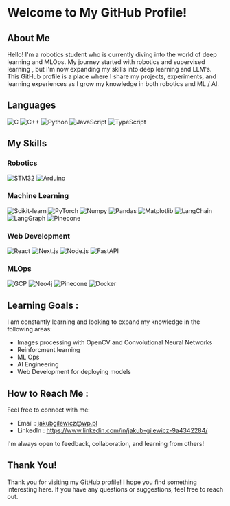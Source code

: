 # Welcome to My GitHub Profile!
## About Me
Hello! I'm a robotics student who is currently diving into the world of deep learning and MLOps. My journey started with robotics and supervised learning , but I'm now expanding my skills into deep learning and LLM's. This GitHub profile is a place where I share my projects, experiments, and learning experiences as I grow my knowledge in both robotics and ML / AI.
## Languages
![C](https://img.shields.io/badge/C-00599C?style=for-the-badge&logo=c&logoColor=white)
![C++](https://img.shields.io/badge/C%2B%2B-00599C?style=for-the-badge&logo=c%2B%2B&logoColor=white)
![Python](https://img.shields.io/badge/Python-3776AB?style=for-the-badge&logo=python&logoColor=white)
![JavaScript](https://img.shields.io/badge/JavaScript-F7DF1E?style=for-the-badge&logo=javascript&logoColor=black)
![TypeScript](https://img.shields.io/badge/TypeScript-3178C6?style=for-the-badge&logo=typescript&logoColor=white)
## My Skills

### Robotics
  ![STM32](https://img.shields.io/badge/STM32-03234B?style=for-the-badge&logo=stmicroelectronics&logoColor=white)
  ![Arduino](https://img.shields.io/badge/Arduino-00979D?style=for-the-badge&logo=arduino&logoColor=white)


### Machine Learning 
  ![Scikit-learn](https://img.shields.io/badge/Scikit--learn-F7931E?style=for-the-badge&logo=scikit-learn&logoColor=white)
  ![PyTorch](https://img.shields.io/badge/PyTorch-EE4C2C?style=for-the-badge&logo=pytorch&logoColor=white)
  ![Numpy](https://img.shields.io/badge/Numpy-013243?style=for-the-badge&logo=numpy&logoColor=white)
  ![Pandas](https://img.shields.io/badge/Pandas-150458?style=for-the-badge&logo=pandas&logoColor=white)
  ![Matplotlib](https://img.shields.io/badge/Matplotlib-11557C?style=for-the-badge&logo=matplotlib&logoColor=white)
  ![LangChain](https://img.shields.io/badge/LangChain-FF6F61?style=for-the-badge&logo=langchain&logoColor=white)
  ![LangGraph](https://img.shields.io/badge/LangGraph-FF6F61?style=for-the-badge&logo=langgraph&logoColor=white)
  ![Pinecone](https://img.shields.io/badge/Pinecone-4A90E2?style=for-the-badge&logo=pinecone&logoColor=white)

### Web Development
  ![React](https://img.shields.io/badge/React-61DAFB?style=for-the-badge&logo=react&logoColor=black)
  ![Next.js](https://img.shields.io/badge/Next.js-000000?style=for-the-badge&logo=next.js&logoColor=white)
  ![Node.js](https://img.shields.io/badge/Node.js-339933?style=for-the-badge&logo=node.js&logoColor=white)
  ![FastAPI](https://img.shields.io/badge/FastAPI-009688?style=for-the-badge&logo=fastapi&logoColor=white)

### MLOps
  ![GCP](https://img.shields.io/badge/GCP-4285F4?style=for-the-badge&logo=google-cloud&logoColor=white)
  ![Neo4j](https://img.shields.io/badge/Neo4j-008CC1?style=for-the-badge&logo=neo4j&logoColor=white)
  ![Pinecone](https://img.shields.io/badge/Pinecone-4A90E2?style=for-the-badge&logo=pinecone&logoColor=white)
  ![Docker](https://img.shields.io/badge/Docker-2496ED?style=for-the-badge&logo=docker&logoColor=white)
## Learning Goals :
I am constantly learning and looking to expand my knowledge in the following areas:
- Images processing with OpenCV and Convolutional Neural Networks
- Reinforcment learning
- ML Ops
- AI Engineering
- Web Development for deploying models 

## How to Reach Me : 
Feel free to connect with me:
- Email : jakubgilewicz@wp.pl
- LinkedIn : https://www.linkedin.com/in/jakub-gilewicz-9a4342284/

I'm always open to feedback, collaboration, and learning from others!

## Thank You!
Thank you for visiting my GitHub profile! I hope you find something interesting here. If you have any questions or suggestions, feel free to reach out.
